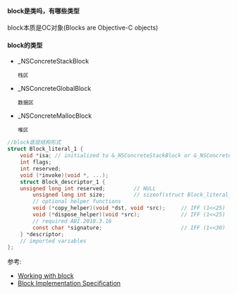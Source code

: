 #### block是类吗，有哪些类型

block本质是OC对象(Blocks are Objective-C objects)

#### block的类型

- _NSConcreteStackBlock
  ```
  栈区
  ```
- _NSConcreteGlobalBlock
  ```
  数据区
  ```
- _NSConcreteMallocBlock
  ```
  堆区
  ```
  
```C
//block底层结构形式
struct Block_literal_1 {
    void *isa; // initialized to &_NSConcreteStackBlock or &_NSConcreteGlobalBlock
    int flags;
    int reserved;
    void (*invoke)(void *, ...);
    struct Block_descriptor_1 {
    unsigned long int reserved;         // NULL
        unsigned long int size;         // sizeof(struct Block_literal_1)
        // optional helper functions
        void (*copy_helper)(void *dst, void *src);     // IFF (1<<25)
        void (*dispose_helper)(void *src);             // IFF (1<<25)
        // required ABI.2010.3.16
        const char *signature;                         // IFF (1<<30)
    } *descriptor;
    // imported variables
};
```

参考: 
- [Working with block](https://developer.apple.com/library/archive/documentation/Cocoa/Conceptual/ProgrammingWithObjectiveC/WorkingwithBlocks/WorkingwithBlocks.html#//apple_ref/doc/uid/TP40011210-CH8-SW1)
- [Block Implementation Specification](https://clang.llvm.org/docs/Block-ABI-Apple.html)
